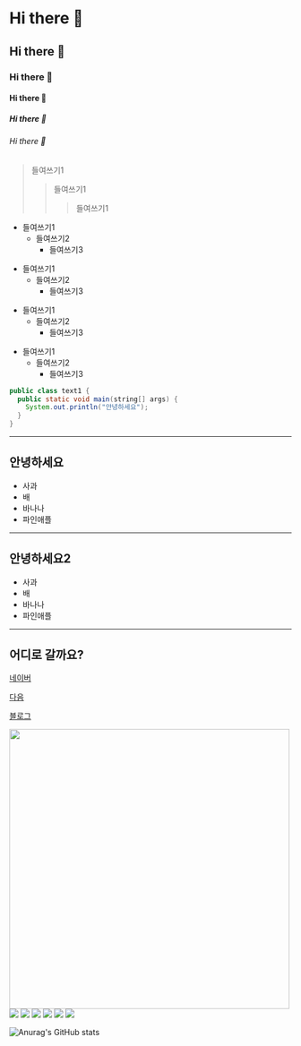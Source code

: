 <!-- 마크다운 태그 -->
# Hi there 👋
## Hi there 👋
### Hi there 👋
#### Hi there 👋
##### Hi there 👋
###### Hi there 👋

> 들여쓰기1
>   > 들여쓰기1
>   >   > 들여쓰기1

* 들여쓰기1
  * 들여쓰기2
    * 들여쓰기3

+ 들여쓰기1
  + 들여쓰기2
    + 들여쓰기3
    
- 들여쓰기1
  - 들여쓰기2
    - 들여쓰기3
        
* 들여쓰기1
  + 들여쓰기2
    - 들여쓰기3
<!--
<pre>
<code>
-->
```java
public class text1 {
  public static void main(string[] args) {
    System.out.println("안녕하세요");
  }
}
```
<!--
</code>
</pre>
-->

<!--
**nujgnoej/nujgnoej** is a ✨ _special_ ✨ repository because its `README.md` (this file) appears on your GitHub profile.

Here are some ideas to get you started:

- 🔭 I’m currently working on ...
- 🌱 I’m currently learning ...
- 👯 I’m looking to collaborate on ...
- 🤔 I’m looking for help with ...
- 💬 Ask me about ...
- 📫 How to reach me: ...
- 😄 Pronouns: ...
- ⚡ Fun fact: ...
-->

<hr/>
<h2>안녕하세요</h2>
<ul>
 <li>사과</li>
 <li>배</li>
 <li>바나나</li>
 <li>파인애플</li>
</ul>

<hr/>
<h2>안녕하세요2</h2>
<ul>
 <li>사과</li>
 <li>배</li>
 <li>바나나</li>
 <li>파인애플</li>
</ul>

<hr/>

<h2>어디로 갈까요?</h2>
<p><a href="https://www.naver.com">네이버</a></p>
<p><a href="https://www.daum.net">다음</a></p>
<p><a href="https://blog.naver.com/junmo8492">블로그</a></p>

<img src="https://cosmicmansion.co.kr/web/upload/ddongrim/main2_01.jpg" width="500px"/>
<img src="https://img.shields.io/badge/nujgnoej-000000?style=badge&logo=Tesla&logoColor=EF7B4D"/>
<img src="https://img.shields.io/badge/nujgnoej-000000?style=for-the-badge&logo=Tesla&logoColor=EF7B4D"/>
<img src="https://img.shields.io/badge/nujgnoej-000000?style=plastic&logo=Tesla&logoColor=EF7B4D"/>
<img src="https://img.shields.io/badge/nujgnoej-000000?style=flat&logo=Tesla&logoColor=EF7B4D"/>
<img src="https://img.shields.io/badge/nujgnoej-000000?style=flat-square&logo=Tesla&logoColor=EF7B4D"/>
<img src="https://img.shields.io/badge/nujgnoej-000000?style=social&logo=Tesla&logoColor=EF7B4D"/>

<!-- 깃허브 상태(스탭-step) 등록하기 -->
<!-- ![Anurag's GitHub stats](https://github-readme-stats.vercel.app/api?username=사용자ID&show_icons=true&theme=radical) -->
![Anurag's GitHub stats](https://github-readme-stats.vercel.app/api?username=사용자ID&show_icons=true&theme=dark)
